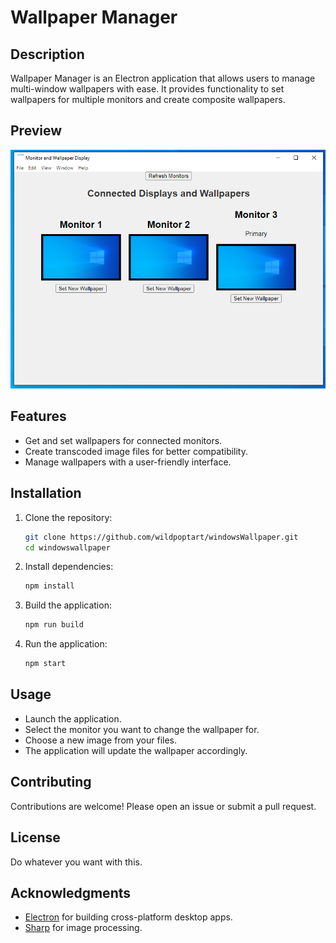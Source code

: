 # Wallpaper Manager

## Description
Wallpaper Manager is an Electron application that allows users to manage multi-window wallpapers with ease. It provides functionality to set wallpapers for multiple monitors and create composite wallpapers.

## Preview

![Wallpaper Manager Preview](./preview.png)

## Features
- Get and set wallpapers for connected monitors.
- Create transcoded image files for better compatibility.
- Manage wallpapers with a user-friendly interface.

## Installation

1. Clone the repository:
   ```bash
   git clone https://github.com/wildpoptart/windowsWallpaper.git
   cd windowswallpaper
   ```

2. Install dependencies:
   ```bash
   npm install
   ```

3. Build the application:
   ```bash
   npm run build
   ```

4. Run the application:
   ```bash
   npm start
   ```

## Usage
- Launch the application.
- Select the monitor you want to change the wallpaper for.
- Choose a new image from your files.
- The application will update the wallpaper accordingly.

## Contributing
Contributions are welcome! Please open an issue or submit a pull request.

## License
Do whatever you want with this.

## Acknowledgments
- [Electron](https://www.electronjs.org/) for building cross-platform desktop apps.
- [Sharp](https://sharp.pixelplumbing.com/) for image processing.